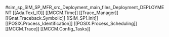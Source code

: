#sim_sp_SIM_SP_MFR_src_Deployment_main_files_Deployment_DEPLOYMENT
[[Ada.Text_IO]]
[[MCCM.Time]]
[[Trace_Manager]]
[[Gnat.Traceback.Symbolic]]
[[SIM_SP1.Init]]
[[POSIX.Process_Identification]]
[[POSIX.Process_Scheduling]]
[[MCCM.Trace]]
[[MCCM.Config_Tasks]]
